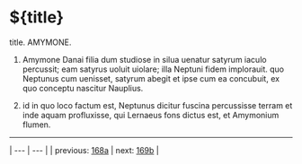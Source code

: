 # ${title}

title. AMYMONE.



1. Amymone Danai filia dum studiose in silua uenatur satyrum iaculo percussit; eam satyrus uoluit uiolare; illa Neptuni fidem implorauit. quo Neptunus cum uenisset, satyrum abegit et ipse cum ea concubuit, ex quo conceptu nascitur Nauplius.



2. id in quo loco factum est, Neptunus dicitur fuscina percussisse terram et inde aquam profluxisse, qui Lernaeus fons dictus est, et Amymonium flumen.



---

| --- | --- |
| previous: [168a](../168a/) | next: [169b](../169b/) |